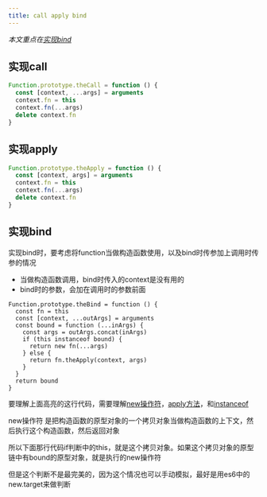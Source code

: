 ```yaml
---
title: call apply bind
---
```


_本文重点在[实现bind](/JavaScript/call-apply-bind#实现bind)_

## 实现call

```js
Function.prototype.theCall = function () {
  const [context, ...args] = arguments
  context.fn = this
  context.fn(...args)
  delete context.fn
}
```

## 实现apply

```js
Function.prototype.theApply = function () {
  const [context, args] = arguments
  context.fn = this
  context.fn(...args)
  delete context.fn
}
```

## 实现bind

实现bind时，要考虑将function当做构造函数使用，以及bind时传参加上调用时传参的情况

- 当做构造函数调用，bind时传入的context是没有用的
- bind时的参数，会加在调用时的参数前面

```js{6}
Function.prototype.theBind = function () {
  const fn = this
  const [context, ...outArgs] = arguments
  const bound = function (...inArgs) {
    const args = outArgs.concat(inArgs)
    if (this instanceof bound) {
      return new fn(...args)
    } else {
      return fn.theApply(context, args)
    }
  }
  return bound
}
```

要理解上面高亮的这行代码，需要理解[new操作符](/JavaScript/new)，[apply方法](/JavaScript/call-apply-bind#实现apply)，和[instanceof](/JavaScript/instanceof)

new操作符 是把构造函数的原型对象的一个拷贝对象当做构造函数的上下文，然后执行这个构造函数，然后返回对象

所以下面那行代码if判断中的this，就是这个拷贝对象。如果这个拷贝对象的原型链中有bound的原型对象，就是执行的new操作符

但是这个判断不是最完美的，因为这个情况也可以手动模拟，最好是用es6中的new.target来做判断
